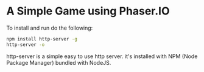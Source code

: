 # A Simple Game using Phaser.IO

To install and run do the following:

```bash
npm install http-server -g
http-server -o
```

http-server is a simple easy to use http server. it's installed with NPM (Node Package Manager) bundled with NodeJS.
